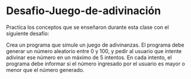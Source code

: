 # Desafio-Juego-de-adivinación
Practica los conceptos que se enseñaron durante esta clase con el siguiente desafío:

Crea un programa que simule un juego de adivinanzas. El programa debe generar un número aleatorio entre 0 y 100, y pedir al usuario que intente adivinar ese número en un máximo de 5 intentos. En cada intento, el programa debe informar si el número ingresado por el usuario es mayor o menor que el número generado.

